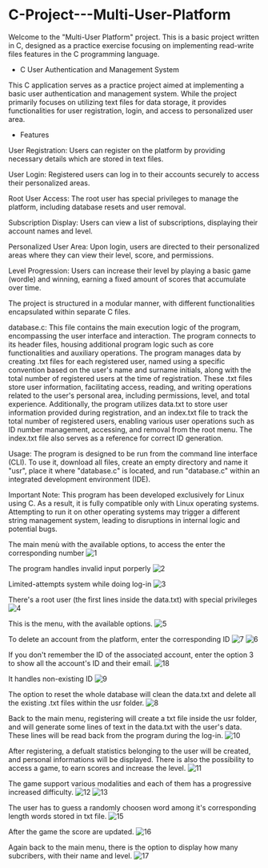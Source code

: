 # C-Project---Multi-User-Platform
Welcome to the "Multi-User Platform" project. This is a basic project written in C, designed as a practice exercise focusing on implementing read-write files features in the C programming language.

- C User Authentication and Management System
  
This C application serves as a practice project aimed at implementing a basic user authentication and management system. While the project primarily focuses on utilizing text files for data storage, it provides functionalities for user registration, login, and access to personalized user area.

- Features
  
User Registration: Users can register on the platform by providing necessary details which are stored in text files.

User Login: Registered users can log in to their accounts securely to access their personalized areas.

Root User Access: The root user has special privileges to manage the platform, including database resets and user removal.

Subscription Display: Users can view a list of subscriptions, displaying their account names and level.

Personalized User Area: Upon login, users are directed to their personalized areas where they can view their level, score, and permissions.

Level Progression: Users can increase their level by playing a basic game (wordle) and winning, earning a fixed amount of scores that accumulate over time.

The project is structured in a modular manner, with different functionalities encapsulated within separate C files.

database.c: This file contains the main execution logic of the program, encompassing the user interface and interaction. The program connects to its header files, housing additional program logic such as core functionalities and auxiliary operations.
The program manages data by creating .txt files for each registered user, named using a specific convention based on the user's name and surname initials, along with the total number of registered users at the time of registration. These .txt files store user information, facilitating access, reading, and writing operations related to the user's personal area, including permissions, level, and total experience.
Additionally, the program utilizes data.txt to store user information provided during registration, and an index.txt file to track the total number of registered users, enabling various user operations such as ID number management, accessing, and removal from the root menu. The index.txt file also serves as a reference for correct ID generation.

Usage: The program is designed to be run from the command line interface (CLI). To use it, download all files, create an empty directory and name it "usr", place it where "database.c" is located, and run "database.c" within an integrated development environment (IDE).

Important Note: This program has been developed exclusively for Linux using C. As a result, it is fully compatible only with Linux operating systems. Attempting to run it on other operating systems may trigger a different string management system, leading to disruptions in internal logic and potential bugs.


The main menù with the available options, to access the enter the corresponding number
![1](https://github.com/Salva05/C-Project---Multi-User-Platform/assets/141848378/f343a068-c91e-4a5d-a493-4669055b576d)

The program handles invalid input porperly
![2](https://github.com/Salva05/C-Project---Multi-User-Platform/assets/141848378/b5de439d-bb2a-4a3e-98dd-8eeda4c71e73)

Limited-attempts system while doing log-in
![3](https://github.com/Salva05/C-Project---Multi-User-Platform/assets/141848378/2cefbdf2-045f-4bdd-9fd3-ff1ad44d7c6a)

There's a root user (the first lines inside the data.txt) with special privileges
![4](https://github.com/Salva05/C-Project---Multi-User-Platform/assets/141848378/a31aa3d4-e4a3-49cf-a06f-e7b9af648d4d)

This is the menu, with the available options.
![5](https://github.com/Salva05/C-Project---Multi-User-Platform/assets/141848378/d364a716-6487-47a2-a4da-3ea93cb1ab60)

To delete an account from the platform, enter the corresponding ID
![7](https://github.com/Salva05/C-Project---Multi-User-Platform/assets/141848378/ae327c64-f4dc-49a1-aafc-b6f1ca9a0475)
![6](https://github.com/Salva05/C-Project---Multi-User-Platform/assets/141848378/8c6dfc63-9a93-4643-851f-29b2b9704970)

If you don't remember the ID of the associated account, enter the option 3 to show all the account's ID and their email.
![18](https://github.com/Salva05/C-Project---Multi-User-Platform/assets/141848378/9900839d-460e-4228-b345-2f854893998e)

It handles non-existing ID
![9](https://github.com/Salva05/C-Project---Multi-User-Platform/assets/141848378/ec6e590e-94a6-4633-9ef0-52a78b243ee3)

The option to reset the whole database will clean the data.txt and delete all the existing .txt files within the usr folder.
![8](https://github.com/Salva05/C-Project---Multi-User-Platform/assets/141848378/1f9f78fd-3fa9-49cd-87d3-bc04570a847f)

Back to the main menu, registering will create a txt file inside the usr folder, and will generate some lines of text in the data.txt with the user's data. These lines will be read back from the program during the log-in.
![10](https://github.com/Salva05/C-Project---Multi-User-Platform/assets/141848378/7f18952a-b397-42be-84e6-4820c9ace65f)

After registering, a defualt statistics belonging to the user will be created, and personal informations will be displayed.
There is also the possibility to access a game, to earn scores and increase the level.
![11](https://github.com/Salva05/C-Project---Multi-User-Platform/assets/141848378/a744d89b-1ea9-48a6-8e55-ed0188b929ee)

The game support various modalities and each of them has a progressive increased difficulty.
![12](https://github.com/Salva05/C-Project---Multi-User-Platform/assets/141848378/ffa92c0e-5abb-4a50-8835-26f4852643fd)
![13](https://github.com/Salva05/C-Project---Multi-User-Platform/assets/141848378/fa57fc81-98f4-4bb2-bea4-20646dd95ed0)

The user has to guess a randomly choosen word among it's corresponding length words stored in txt file.
![15](https://github.com/Salva05/C-Project---Multi-User-Platform/assets/141848378/2547fb9e-4927-48ec-9b38-9b8318dd2dd3)

After the game the score are updated.
![16](https://github.com/Salva05/C-Project---Multi-User-Platform/assets/141848378/14204a1b-e6ee-4ce5-a042-5056c3723493)

Again back to the main menu, there is the option to display how many subcribers, with their name and level.
![17](https://github.com/Salva05/C-Project---Multi-User-Platform/assets/141848378/9a35182b-83ab-4bad-9454-4484c3742e84)
